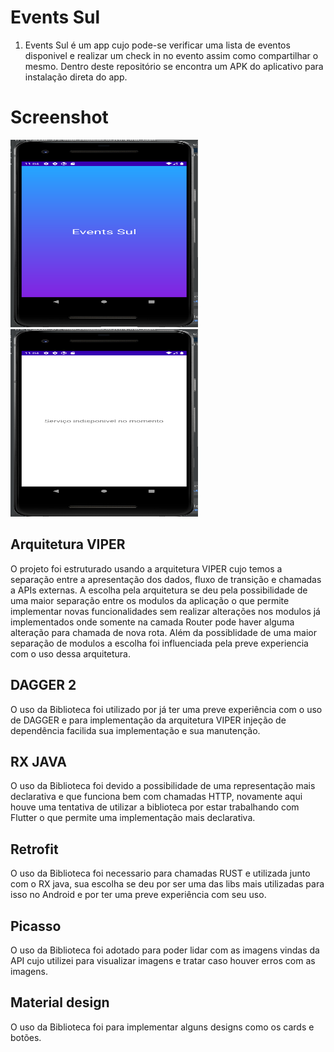 # Events Sul

1. Events Sul é um app cujo pode-se verificar uma lista de eventos disponivel e realizar um check in no evento assim como compartilhar o mesmo. Dentro deste repositório se encontra um APK do aplicativo para instalação direta do app.

# Screenshot
<img src="/screenshot/splash.png" width = "300" height="300px"/> <img src="/screenshot/main_error.png" width = "300" height="300px"/> 

## Arquitetura VIPER
O projeto foi estruturado usando a arquitetura VIPER cujo temos a separação entre a apresentação dos dados, fluxo de transição e chamadas a APIs externas. A escolha pela arquitetura se deu pela possibilidade de uma maior separação entre os modulos da aplicação o que permite implementar novas funcionalidades sem realizar alterações nos modulos já implementados onde somente na camada Router pode haver alguma alteração para chamada de nova rota. Além da possiblidade de uma maior separação de modulos a escolha foi influenciada pela preve experiencia com o uso dessa arquitetura.

## DAGGER 2
O uso da Biblioteca foi utilizado por já ter uma preve experiência com o uso de DAGGER e para implementação da arquitetura VIPER injeção de dependência facilida sua implementação e sua manutenção.

## RX JAVA
O uso da Biblioteca foi devido a possibilidade de uma representação mais declarativa e que funciona bem com chamadas HTTP, novamente aqui houve uma tentativa de utilizar a biblioteca por estar trabalhando com Flutter o que permite uma implementação mais declarativa.

## Retrofit
O uso da Biblioteca foi necessario para chamadas RUST e utilizada junto com o RX java, sua escolha se deu por ser uma das libs mais utilizadas para isso no Android e por ter uma preve experiência com seu uso.

## Picasso
O uso da Biblioteca foi adotado para poder lidar com as imagens vindas da API cujo utilizei para visualizar imagens e tratar caso houver erros com as imagens. 

## Material design
O uso da Biblioteca foi para implementar alguns designs como os cards e botões. 
